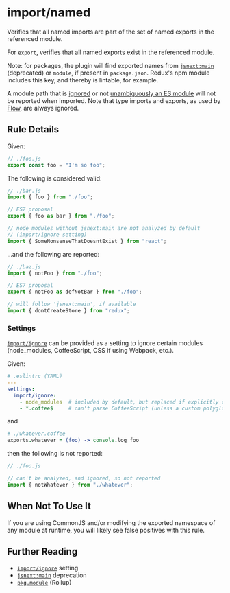 # import/named

Verifies that all named imports are part of the set of named exports in the
referenced module.

For `export`, verifies that all named exports exist in the referenced module.

Note: for packages, the plugin will find exported names from [`jsnext:main`]
(deprecated) or `module`, if present in `package.json`. Redux's npm module
includes this key, and thereby is lintable, for example.

A module path that is [ignored] or not [unambiguously an ES module] will not be
reported when imported. Note that type imports and exports, as used by [Flow],
are always ignored.

[ignored]: ../../README.md#importignore
[unambiguously an ES module]: https://github.com/bmeck/UnambiguousJavaScriptGrammar
[Flow]: https://flow.org/

## Rule Details

Given:

```js
// ./foo.js
export const foo = "I'm so foo";
```

The following is considered valid:

```js
// ./bar.js
import { foo } from "./foo";

// ES7 proposal
export { foo as bar } from "./foo";

// node_modules without jsnext:main are not analyzed by default
// (import/ignore setting)
import { SomeNonsenseThatDoesntExist } from "react";
```

...and the following are reported:

```js
// ./baz.js
import { notFoo } from "./foo";

// ES7 proposal
export { notFoo as defNotBar } from "./foo";

// will follow 'jsnext:main', if available
import { dontCreateStore } from "redux";
```

### Settings

[`import/ignore`] can be provided as a setting to ignore certain modules
(node_modules, CoffeeScript, CSS if using Webpack, etc.).

Given:

```yaml
# .eslintrc (YAML)
---
settings:
  import/ignore:
    - node_modules  # included by default, but replaced if explicitly configured
    - *.coffee$     # can't parse CoffeeScript (unless a custom polyglot parser was configured)
```

and

```coffeescript
# ./whatever.coffee
exports.whatever = (foo) -> console.log foo
```

then the following is not reported:

```js
// ./foo.js

// can't be analyzed, and ignored, so not reported
import { notWhatever } from "./whatever";
```

## When Not To Use It

If you are using CommonJS and/or modifying the exported namespace of any module
at runtime, you will likely see false positives with this rule.

## Further Reading

- [`import/ignore`] setting
- [`jsnext:main`] deprecation
- [`pkg.module`] (Rollup)

[`jsnext:main`]: https://github.com/jsforum/jsforum/issues/5
[`pkg.module`]: https://github.com/rollup/rollup/wiki/pkg.module
[`import/ignore`]: ../../README.md#importignore
